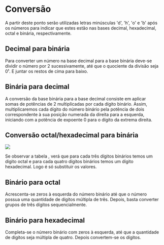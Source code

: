 # Conversão

A
partir deste ponto serão utilizadas letras minúsculas 'd', 'h', 'o' e 'b' após os números para indicar que estes
estão nas bases decimal, hexadecimal, octal e binária, respectivamente.

## Decimal para binária

Para converter um número na base decimal para a base binária deve-se dividir o número por 2
sucessivamente, até que o quociente da divisão seja 0¹. E juntar os restos de cima para baixo.

## Binária para decimal

A conversão da base binária para a base decimal consiste em aplicar somas de potências de 2
multiplicadas por cada dígito binário. Assim, multiplicaremos cada dígito do número binário pela
potência de dois correspondente à sua posição numerada da direita para a esquerda, iniciando com a
potência de expoente 0 para o dígito da extrema direita.

## Conversão octal/hexadecimal para binária

![](fig01.jng)

Se observar a tabela , verá que para cada três dígitos binários temos um digito octal e para cada quatro dígitos
binários temos um dígito hexadecimal. Logo é só substituir os valores.

## Binário para octal

Acrescenta-se zeros à esquerda
do número binário até que o número possua uma quantidade de dígitos múltipla de três. Depois, basta
converter grupos de três dígitos sequencialmente. 

## Binário para hexadecimal

Completa-se o número binário com zeros à esquerda, até que a quantidade de dígitos seja
múltipla de quatro. Depois convertem-se os dígitos.

